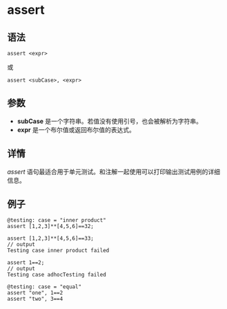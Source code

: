 # assert

## 语法

`assert <expr>`

或

`assert <subCase>, <expr>`

## 参数

* **subCase** 是一个字符串。若值没有使用引号，也会被解析为字符串。
* **expr** 是一个布尔值或返回布尔值的表达式。

## 详情

*assert* 语句最适合用于单元测试。和注解一起使用可以打印输出测试用例的详细信息。

## 例子

```
@testing: case = "inner product"
assert [1,2,3]**[4,5,6]==32;

assert [1,2,3]**[4,5,6]==33;
// output
Testing case inner product failed

assert 1==2;
// output
Testing case adhocTesting failed

@testing: case = "equal"
assert "one", 1==2
assert "two", 3==4
```

